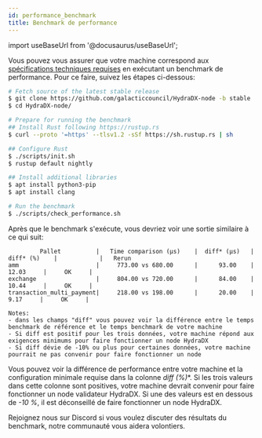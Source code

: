 ```yaml
---
id: performance_benchmark
title: Benchmark de performance
---
```


import useBaseUrl from '@docusaurus/useBaseUrl';

Vous pouvez vous assurer que votre machine correspond aux [spécifications techniques requises](/collator_setup#technical-specifications) en exécutant un benchmark de performance. Pour ce faire, suivez les étapes ci-dessous:

```bash
# Fetch source of the latest stable release
$ git clone https://github.com/galacticcouncil/HydraDX-node -b stable
$ cd HydraDX-node/

# Prepare for running the benchmark
## Install Rust following https://rustup.rs
$ curl --proto '=https' --tlsv1.2 -sSf https://sh.rustup.rs | sh

## Configure Rust
$ ./scripts/init.sh
$ rustup default nightly

## Install additional libraries
$ apt install python3-pip
$ apt install clang

# Run the benchmark
$ ./scripts/check_performance.sh
```

Après que le benchmark s'exécute, vous devriez voir une sortie similaire à ce qui suit:

```
         Pallet          |   Time comparison (µs)    |  diff* (µs)   |   diff* (%)    |            |   Rerun
amm                      |     773.00 vs 680.00      |      93.00    |      12.03     |     OK     |
exchange                 |     804.00 vs 720.00      |      84.00    |      10.44     |     OK     |
transaction_multi_payment|     218.00 vs 198.00      |      20.00    |       9.17     |     OK     |

Notes:
- dans les champs "diff" vous pouvez voir la différence entre le temps benchmark de référence et le temps benchmark de votre machine
- Si diff est positif pour les trois données, votre machine répond aux exigences minimums pour faire fonctionner un node HydraDX
- Si diff dévie de -10% ou plus pour certaines données, votre machine pourrait ne pas convenir pour faire fonctionner un node
```

Vous pouvez voir la différence de performance entre votre machine et la configuration minimale requise dans la colonne **diff* (%)**. Si les trois valeurs dans cette colonne sont positives, votre machine devrait convenir pour faire fonctionner un node validateur HydraDX. Si une des valeurs est en dessous de *-10 %*, il est déconseillé de faire fonctionner un node HydraDX.

Rejoignez nous sur Discord si vous voulez discuter des résultats du benchmark, notre communauté vous aidera volontiers.
